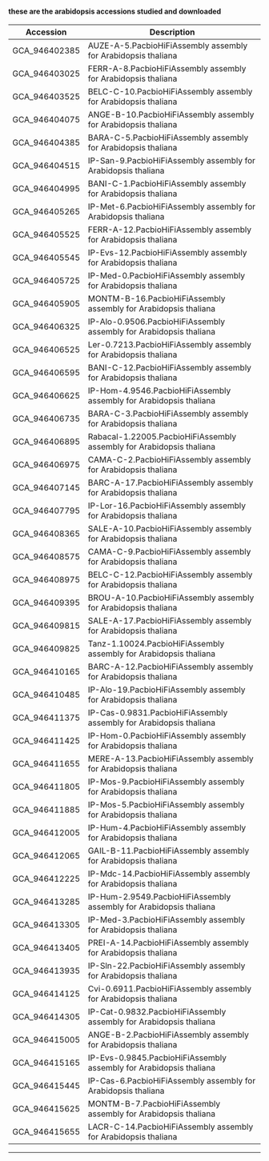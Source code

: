 #### these are the arabidopsis accessions studied and downloaded
| Accession |  Description |
|---------------|---------------------------------------------------------------|
| GCA_946402385	| AUZE-A-5.PacbioHiFiAssembly assembly for Arabidopsis thaliana |
| GCA_946403025	| FERR-A-8.PacbioHiFiAssembly assembly for Arabidopsis thaliana |
| GCA_946403525	| BELC-C-10.PacbioHiFiAssembly assembly for Arabidopsis thaliana |
| GCA_946404075	| ANGE-B-10.PacbioHiFiAssembly assembly for Arabidopsis thaliana |
| GCA_946404385	| BARA-C-5.PacbioHiFiAssembly assembly for Arabidopsis thaliana |
| GCA_946404515	| IP-San-9.PacbioHiFiAssembly assembly for Arabidopsis thaliana |
| GCA_946404995	| BANI-C-1.PacbioHiFiAssembly assembly for Arabidopsis thaliana |
| GCA_946405265	| IP-Met-6.PacbioHiFiAssembly assembly for Arabidopsis thaliana |
| GCA_946405525	| FERR-A-12.PacbioHiFiAssembly assembly for Arabidopsis thaliana |
| GCA_946405545	| IP-Evs-12.PacbioHiFiAssembly assembly for Arabidopsis thaliana |
| GCA_946405725	| IP-Med-0.PacbioHiFiAssembly assembly for Arabidopsis thaliana |
| GCA_946405905	| MONTM-B-16.PacbioHiFiAssembly assembly for Arabidopsis thaliana |
| GCA_946406325	| IP-Alo-0.9506.PacbioHiFiAssembly assembly for Arabidopsis thaliana |
| GCA_946406525	| Ler-0.7213.PacbioHiFiAssembly assembly for Arabidopsis thaliana |
| GCA_946406595	| BANI-C-12.PacbioHiFiAssembly assembly for Arabidopsis thaliana |
| GCA_946406625	| IP-Hom-4.9546.PacbioHiFiAssembly assembly for Arabidopsis thaliana |
| GCA_946406735	| BARA-C-3.PacbioHiFiAssembly assembly for Arabidopsis thaliana |
| GCA_946406895	| Rabacal-1.22005.PacbioHiFiAssembly assembly for Arabidopsis thaliana |
| GCA_946406975	| CAMA-C-2.PacbioHiFiAssembly assembly for Arabidopsis thaliana |
| GCA_946407145	| BARC-A-17.PacbioHiFiAssembly assembly for Arabidopsis thaliana |
| GCA_946407795	| IP-Lor-16.PacbioHiFiAssembly assembly for Arabidopsis thaliana |
| GCA_946408365	| SALE-A-10.PacbioHiFiAssembly assembly for Arabidopsis thaliana | 
| GCA_946408575	| CAMA-C-9.PacbioHiFiAssembly assembly for Arabidopsis thaliana |
| GCA_946408975	| BELC-C-12.PacbioHiFiAssembly assembly for Arabidopsis thaliana |
| GCA_946409395	| BROU-A-10.PacbioHiFiAssembly assembly for Arabidopsis thaliana |
| GCA_946409815	| SALE-A-17.PacbioHiFiAssembly assembly for Arabidopsis thaliana |
| GCA_946409825	| Tanz-1.10024.PacbioHiFiAssembly assembly for Arabidopsis thaliana |
| GCA_946410165	| BARC-A-12.PacbioHiFiAssembly assembly for Arabidopsis thaliana |
| GCA_946410485	| IP-Alo-19.PacbioHiFiAssembly assembly for Arabidopsis thaliana |
| GCA_946411375	| IP-Cas-0.9831.PacbioHiFiAssembly assembly for Arabidopsis thaliana |
| GCA_946411425	| IP-Hom-0.PacbioHiFiAssembly assembly for Arabidopsis thaliana |
| GCA_946411655	| MERE-A-13.PacbioHiFiAssembly assembly for Arabidopsis thaliana |
| GCA_946411805	| IP-Mos-9.PacbioHiFiAssembly assembly for Arabidopsis thaliana |
| GCA_946411885	| IP-Mos-5.PacbioHiFiAssembly assembly for Arabidopsis thaliana |
| GCA_946412005	| IP-Hum-4.PacbioHiFiAssembly assembly for Arabidopsis thaliana |
| GCA_946412065	| GAIL-B-11.PacbioHiFiAssembly assembly for Arabidopsis thaliana |
| GCA_946412225	| IP-Mdc-14.PacbioHiFiAssembly assembly for Arabidopsis thaliana |
| GCA_946413285	| IP-Hum-2.9549.PacbioHiFiAssembly assembly for Arabidopsis thaliana |
| GCA_946413305	| IP-Med-3.PacbioHiFiAssembly assembly for Arabidopsis thaliana |
| GCA_946413405	| PREI-A-14.PacbioHiFiAssembly assembly for Arabidopsis thaliana |
| GCA_946413935	| IP-Sln-22.PacbioHiFiAssembly assembly for Arabidopsis thaliana |
| GCA_946414125	| Cvi-0.6911.PacbioHiFiAssembly assembly for Arabidopsis thaliana |
| GCA_946414305	| IP-Cat-0.9832.PacbioHiFiAssembly assembly for Arabidopsis thaliana |
| GCA_946415005	| ANGE-B-2.PacbioHiFiAssembly assembly for Arabidopsis thaliana |
| GCA_946415165	| IP-Evs-0.9845.PacbioHiFiAssembly assembly for Arabidopsis thaliana |
| GCA_946415445	| IP-Cas-6.PacbioHiFiAssembly assembly for Arabidopsis thaliana |
| GCA_946415625	| MONTM-B-7.PacbioHiFiAssembly assembly for Arabidopsis thaliana |
| GCA_946415655	| LACR-C-14.PacbioHiFiAssembly assembly for Arabidopsis thaliana |
---------------------------------------------------------------------------------
